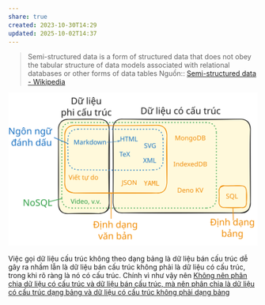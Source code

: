 ```yaml
---
share: true
created: 2023-10-30T14:29
updated: 2025-10-02T14:37
---
```

> Semi-structured data is a form of structured data that does not obey the tabular structure of data models associated with relational databases or other forms of data tables
Nguồn:: [Semi-structured data - Wikipedia](https://en.wikipedia.org/wiki/Semi-structured_data)

![Các định dạng dữ liệu thường gặp khi xử lý văn bản.excalidraw](../../attachments/C%C3%A1c%20%C4%91%E1%BB%8Bnh%20d%E1%BA%A1ng%20d%E1%BB%AF%20li%E1%BB%87u%20th%C6%B0%E1%BB%9Dng%20g%E1%BA%B7p%20khi%20x%E1%BB%AD%20l%C3%BD%20v%C4%83n%20b%E1%BA%A3n.svg)

Việc gọi dữ liệu cấu trúc không theo dạng bảng là dữ liệu bán cấu trúc dễ gây ra nhầm lẫn là dữ liệu bán cấu trúc không phải là dữ liệu có cấu trúc, trong khi rõ ràng là nó có cấu trúc. Chính vì như vậy nên [Không nên phân chia dữ liệu có cấu trúc và dữ liệu bán cấu trúc, mà nên phân chia là dữ liệu có cấu trúc dạng bảng và dữ liệu có cấu trúc không phải dạng bảng](./Kh%C3%B4ng%20n%C3%AAn%20ph%C3%A2n%20chia%20d%E1%BB%AF%20li%E1%BB%87u%20c%C3%B3%20c%E1%BA%A5u%20tr%C3%BAc%20v%C3%A0%20d%E1%BB%AF%20li%E1%BB%87u%20b%C3%A1n%20c%E1%BA%A5u%20tr%C3%BAc,%20m%C3%A0%20n%C3%AAn%20ph%C3%A2n%20chia%20l%C3%A0%20d%E1%BB%AF%20li%E1%BB%87u%20c%C3%B3%20c%E1%BA%A5u%20tr%C3%BAc%20d%E1%BA%A1ng%20b%E1%BA%A3ng%20v%C3%A0%20d%E1%BB%AF%20li%E1%BB%87u%20c%C3%B3%20c%E1%BA%A5u%20tr%C3%BAc%20kh%C3%B4ng%20ph%E1%BA%A3i%20d%E1%BA%A1ng%20b%E1%BA%A3ng.md)